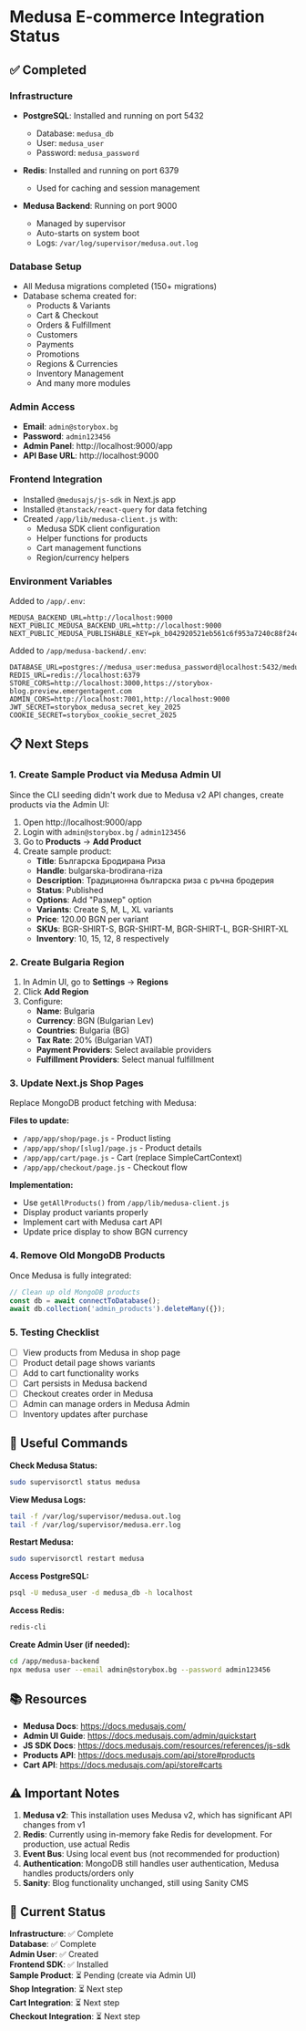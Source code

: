 # Medusa E-commerce Integration Status

## ✅ Completed

### Infrastructure
- **PostgreSQL**: Installed and running on port 5432
  - Database: `medusa_db`
  - User: `medusa_user`
  - Password: `medusa_password`

- **Redis**: Installed and running on port 6379
  - Used for caching and session management

- **Medusa Backend**: Running on port 9000
  - Managed by supervisor
  - Auto-starts on system boot
  - Logs: `/var/log/supervisor/medusa.out.log`

### Database Setup
- All Medusa migrations completed (150+ migrations)
- Database schema created for:
  - Products & Variants
  - Cart & Checkout
  - Orders & Fulfillment
  - Customers
  - Payments
  - Promotions
  - Regions & Currencies
  - Inventory Management
  - And many more modules

### Admin Access
- **Email**: `admin@storybox.bg`
- **Password**: `admin123456`
- **Admin Panel**: http://localhost:9000/app
- **API Base URL**: http://localhost:9000

### Frontend Integration
- Installed `@medusajs/js-sdk` in Next.js app
- Installed `@tanstack/react-query` for data fetching
- Created `/app/lib/medusa-client.js` with:
  - Medusa SDK client configuration
  - Helper functions for products
  - Cart management functions
  - Region/currency helpers

### Environment Variables
Added to `/app/.env`:
```
MEDUSA_BACKEND_URL=http://localhost:9000
NEXT_PUBLIC_MEDUSA_BACKEND_URL=http://localhost:9000
NEXT_PUBLIC_MEDUSA_PUBLISHABLE_KEY=pk_b042920521eb561c6f953a7240c88f24c8561551c6874cb8959187cb770fa700
```

Added to `/app/medusa-backend/.env`:
```
DATABASE_URL=postgres://medusa_user:medusa_password@localhost:5432/medusa_db
REDIS_URL=redis://localhost:6379
STORE_CORS=http://localhost:3000,https://storybox-blog.preview.emergentagent.com
ADMIN_CORS=http://localhost:7001,http://localhost:9000
JWT_SECRET=storybox_medusa_secret_key_2025
COOKIE_SECRET=storybox_cookie_secret_2025
```

## 📋 Next Steps

### 1. Create Sample Product via Medusa Admin UI
Since the CLI seeding didn't work due to Medusa v2 API changes, create products via the Admin UI:

1. Open http://localhost:9000/app
2. Login with `admin@storybox.bg` / `admin123456`
3. Go to **Products** → **Add Product**
4. Create sample product:
   - **Title**: Българска Бродирана Риза
   - **Handle**: bulgarska-brodirana-riza
   - **Description**: Традиционна българска риза с ръчна бродерия
   - **Status**: Published
   - **Options**: Add "Размер" option
   - **Variants**: Create S, M, L, XL variants
   - **Price**: 120.00 BGN per variant
   - **SKUs**: BGR-SHIRT-S, BGR-SHIRT-M, BGR-SHIRT-L, BGR-SHIRT-XL
   - **Inventory**: 10, 15, 12, 8 respectively

### 2. Create Bulgaria Region
1. In Admin UI, go to **Settings** → **Regions**
2. Click **Add Region**
3. Configure:
   - **Name**: Bulgaria
   - **Currency**: BGN (Bulgarian Lev)
   - **Countries**: Bulgaria (BG)
   - **Tax Rate**: 20% (Bulgarian VAT)
   - **Payment Providers**: Select available providers
   - **Fulfillment Providers**: Select manual fulfillment

### 3. Update Next.js Shop Pages
Replace MongoDB product fetching with Medusa:

**Files to update:**
- `/app/app/shop/page.js` - Product listing
- `/app/app/shop/[slug]/page.js` - Product details
- `/app/app/cart/page.js` - Cart (replace SimpleCartContext)
- `/app/app/checkout/page.js` - Checkout flow

**Implementation:**
- Use `getAllProducts()` from `/app/lib/medusa-client.js`
- Display product variants properly
- Implement cart with Medusa cart API
- Update price display to show BGN currency

### 4. Remove Old MongoDB Products
Once Medusa is fully integrated:
```javascript
// Clean up old MongoDB products
const db = await connectToDatabase();
await db.collection('admin_products').deleteMany({});
```

### 5. Testing Checklist
- [ ] View products from Medusa in shop page
- [ ] Product detail page shows variants
- [ ] Add to cart functionality works
- [ ] Cart persists in Medusa backend
- [ ] Checkout creates order in Medusa
- [ ] Admin can manage orders in Medusa Admin
- [ ] Inventory updates after purchase

## 🔧 Useful Commands

**Check Medusa Status:**
```bash
sudo supervisorctl status medusa
```

**View Medusa Logs:**
```bash
tail -f /var/log/supervisor/medusa.out.log
tail -f /var/log/supervisor/medusa.err.log
```

**Restart Medusa:**
```bash
sudo supervisorctl restart medusa
```

**Access PostgreSQL:**
```bash
psql -U medusa_user -d medusa_db -h localhost
```

**Access Redis:**
```bash
redis-cli
```

**Create Admin User (if needed):**
```bash
cd /app/medusa-backend
npx medusa user --email admin@storybox.bg --password admin123456
```

## 📚 Resources

- **Medusa Docs**: https://docs.medusajs.com/
- **Admin UI Guide**: https://docs.medusajs.com/admin/quickstart
- **JS SDK Docs**: https://docs.medusajs.com/resources/references/js-sdk
- **Products API**: https://docs.medusajs.com/api/store#products
- **Cart API**: https://docs.medusajs.com/api/store#carts

## ⚠️ Important Notes

1. **Medusa v2**: This installation uses Medusa v2, which has significant API changes from v1
2. **Redis**: Currently using in-memory fake Redis for development. For production, use actual Redis
3. **Event Bus**: Using local event bus (not recommended for production)
4. **Authentication**: MongoDB still handles user authentication, Medusa handles products/orders only
5. **Sanity**: Blog functionality unchanged, still using Sanity CMS

## 🎯 Current Status

**Infrastructure**: ✅ Complete  
**Database**: ✅ Complete  
**Admin User**: ✅ Created  
**Frontend SDK**: ✅ Installed  
**Sample Product**: ⏳ Pending (create via Admin UI)  
**Shop Integration**: ⏳ Next step  
**Cart Integration**: ⏳ Next step  
**Checkout Integration**: ⏳ Next step
